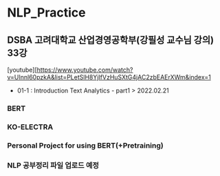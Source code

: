 # NLP_Practice
## DSBA 고려대학교 산업경영공학부(강필성 교수님 강의) 33강
[youtube][https://www.youtube.com/watch?v=UInnl60pzkA&list=PLetSlH8YjIfVzHuSXtG4jAC2zbEAErXWm&index=1
* 01-1 : Introduction Text Analytics - part1 > 2022.02.21

### BERT
### KO-ELECTRA
### Personal Project for using BERT(+Pretraining)

### NLP 공부정리 파일 업로드 예정
